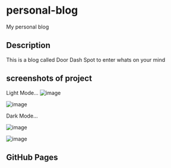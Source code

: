 # personal-blog
My personal blog

## Description
This is a blog called Door Dash Spot to enter whats on your mind

## screenshots of project
Light Mode...
![image](https://github.com/CJ237/blog/assets/79546904/4de902a0-b9fb-4625-9336-1b8db5b6add8)


![image](https://github.com/CJ237/blog/assets/79546904/a0628e18-cf29-4ac6-aacb-5ae3f0169c5f)

Dark Mode...

![image](https://github.com/CJ237/blog/assets/79546904/d9ac1bfa-3627-4b86-a4bb-9c94d69f7299)


![image](https://github.com/CJ237/blog/assets/79546904/9f5cebaf-55c4-4501-be5d-89227dd62c2b)



## GitHub Pages


